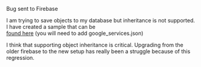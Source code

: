 Bug sent to Firebase

I am trying to save objects to my database but inheritance is not supported. I have created a sample that can be  
[found here](https://github.com/Binghammer/firebase_inheritance/tree/master/app/src/main/java/example/firebaseinheritance) (you will need to add google_services.json)

I think that supporting object inheritance is critical. Upgrading from the older firebase to the new setup has really been a struggle because of this regression. 

